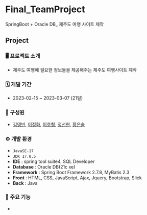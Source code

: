 # Final_TeamProject
SpringBoot + Oracle DB_ 제주도 여행 사이트 제작

## Project

### 🖥️ 프로젝트 소개
- 제주도 여행에 필요한 정보들을 제공해주는 제주도 여행사이트 제작

### 🗓️ 개발 기간
- 2023-02-15 ~ 2023-03-07 (21일)

### 👫 구성원
- [김영빈](https://github.com/ybin96), [이정화](https://github.com/Rinkle0930), [이호형](https://github.com/LHH1115), [정선현](https://github.com/sunghyunJ), [황은솔](https://github.com/sol0714)

### ⚙️ 개발 환경
- `JavaSE-17`
- `JDK 17.0.5`
- **IDE** : spring tool suite4, SQL Developer
- **Database** : Oracle DB(21c xe)
- **Framework** : Spring Boot Framework 2.7.8, MyBatis 2.3
- **Front** : HTML, CSS, JavaScript, Ajax, Jquery, Bootstrap, Slick
- **Back** : Java

### 📌 주요 기능
 -

 
